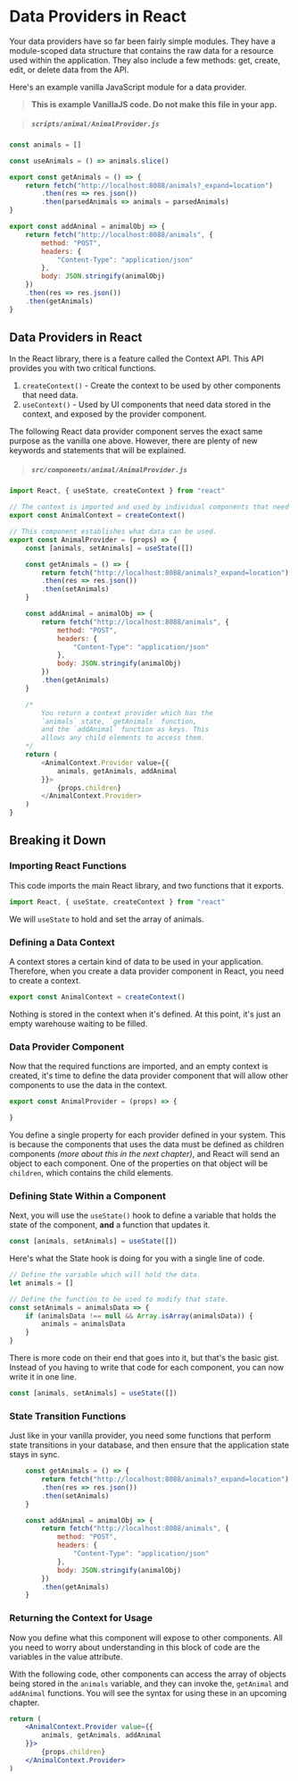 # Data Providers in React

Your data providers have so far been fairly simple modules. They have a module-scoped data structure that contains the raw data for a resource used within the application. They also include a few methods: get, create, edit, or delete data from the API.

Here's an example vanilla JavaScript module for a data provider.

> **This is example VanillaJS code. Do not make this file in your app.**

> ##### `scripts/animal/AnimalProvider.js`

```js
const animals = []

const useAnimals = () => animals.slice()

export const getAnimals = () => {
    return fetch("http://localhost:8088/animals?_expand=location")
        .then(res => res.json())
        .then(parsedAnimals => animals = parsedAnimals)
}

export const addAnimal = animalObj => {
    return fetch("http://localhost:8088/animals", {
        method: "POST",
        headers: {
            "Content-Type": "application/json"
        },
        body: JSON.stringify(animalObj)
    })
    .then(res => res.json())
    .then(getAnimals)
}
```

## Data Providers in React

In the React library, there is a feature called the Context API. This API provides you with two critical functions.

1. `createContext()` - Create the context to be used by other components that need data.
1. `useContext()` - Used by UI components that need data stored in the context, and exposed by the provider component.

The following React data provider component serves the exact same purpose as the vanilla one above. However, there are plenty of new keywords and statements that will be explained.

> ##### `src/components/animal/AnimalProvider.js`

```js
import React, { useState, createContext } from "react"

// The context is imported and used by individual components that need data
export const AnimalContext = createContext()

// This component establishes what data can be used.
export const AnimalProvider = (props) => {
    const [animals, setAnimals] = useState([])

    const getAnimals = () => {
        return fetch("http://localhost:8088/animals?_expand=location")
        .then(res => res.json())
        .then(setAnimals)
    }

    const addAnimal = animalObj => {
        return fetch("http://localhost:8088/animals", {
            method: "POST",
            headers: {
                "Content-Type": "application/json"
            },
            body: JSON.stringify(animalObj)
        })
        .then(getAnimals)
    }

    /*
        You return a context provider which has the
        `animals` state, `getAnimals` function,
        and the `addAnimal` function as keys. This
        allows any child elements to access them.
    */
    return (
        <AnimalContext.Provider value={{
            animals, getAnimals, addAnimal
        }}>
            {props.children}
        </AnimalContext.Provider>
    )
}
```

## Breaking it Down

### Importing React Functions

This code imports the main React library, and two functions that it exports.

```js
import React, { useState, createContext } from "react"
```
We will `useState` to hold and set the array of animals.


### Defining a Data Context

A context stores a certain kind of data to be used in your application. Therefore, when you create a data provider component in React, you need to create a context.

```js
export const AnimalContext = createContext()
```

Nothing is stored in the context when it's defined. At this point, it's just an empty warehouse waiting to be filled.

### Data Provider Component

Now that the required functions are imported, and an empty context is created, it's time to define the data provider component that will allow other components to use the data in the context.

```js
export const AnimalProvider = (props) => {

}
```

You define a single property for each provider defined in your system. This is because the components that uses the data must be defined as children components _(more about this in the next chapter)_, and React will send an object to each component. One of the properties on that object will be `children`, which contains the child elements.

### Defining State Within a Component

Next, you will use the `useState()` hook to define a variable that holds the state of the component, **and** a function that updates it.

```js
const [animals, setAnimals] = useState([])
```


Here's what the State hook is doing for you with a single line of code.

```js
// Define the variable which will hold the data.
let animals = []

// Define the function to be used to modify that state.
const setAnimals = animalsData => {
    if (animalsData !== null && Array.isArray(animalsData)) {
        animals = animalsData
    }
}
```

There is more code on their end that goes into it, but that's the basic gist. Instead of you having to write that code for each component, you can now write it in one line.

```js
const [animals, setAnimals] = useState([])
```

### State Transition Functions

Just like in your vanilla provider, you need some functions that perform state transitions in your database, and then ensure that the application state stays in sync.

```js
    const getAnimals = () => {
        return fetch("http://localhost:8088/animals?_expand=location")
        .then(res => res.json())
        .then(setAnimals)
    }

    const addAnimal = animalObj => {
        return fetch("http://localhost:8088/animals", {
            method: "POST",
            headers: {
                "Content-Type": "application/json"
            },
            body: JSON.stringify(animalObj)
        })
        .then(getAnimals)
    }
```

### Returning the Context for Usage

Now you define what this component will expose to other components. All you need to worry about understanding in this block of code are the variables in the value attribute.

With the following code, other components can access the array of objects being stored in the `animals` variable, and they can invoke the, `getAnimal` and `addAnimal` functions. You will see the syntax for using these in an upcoming chapter.

```jsx
return (
    <AnimalContext.Provider value={{
        animals, getAnimals, addAnimal
    }}>
        {props.children}
    </AnimalContext.Provider>
)
```
